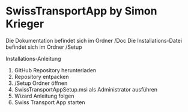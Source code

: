 # SwissTransportApp by Simon Krieger

Die Dokumentation befindet sich im Ordner /Doc
Die Installations-Datei befindet sich im Ordner /Setup

Installations-Anleitung
1.	GitHub Repository herunterladen
2.	Repository entpacken
3.	/Setup Ordner öffnen
4.	SwissTransportAppSetup.msi als Administrator ausführen
5.	Wizard Anleitung folgen
6.	Swiss Transport App starten